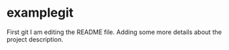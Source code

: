 # examplegit
First git
I am editing the README file. Adding some more details about the project description.
